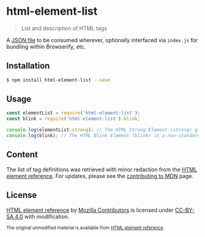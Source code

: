 # html-element-list
> List and description of HTML tags

A [JSON file](element-list.json) to be consumed wherever, optionally interfaced via `index.js` for bundling within Browserify, etc.


## Installation

```sh
$ npm install html-element-list --save
```


## Usage

```javascript
const elementList = require('html-element-list');
const blink = require('html-element-list').blink;

console.log(elementList.strong); // The HTML Strong Element (strong) gives text strong importance, and is typically displayed in bold.
console.log(blink); // The HTML Blink Element (blink) is a non-standard element causing the enclosed text to flash slowly.
```


## Content
The list of tag definitions was retrieved with minor redaction from the [HTML element reference](https://developer.mozilla.org/en-US/docs/Web/HTML/Element). 
For updates, please see the [contributing to MDN](https://developer.mozilla.org/en-US/docs/MDN/Contribute) page.


## License
[HTML element reference](https://developer.mozilla.org/en-US/docs/Web/HTML/Element) by [Mozilla Contributors](https://developer.mozilla.org/en-US/) is licensed under [CC-BY-SA 4.0](http://creativecommons.org/licenses/by/4.0/) with modification.

<sub>The original unmodified material is available from [HTML element reference](https://developer.mozilla.org/en-US/docs/Web/HTML/Element).</sub>
